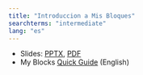 ```yaml
---
title: "Introduccion a Mis Bloques"
searchterms: "intermediate"
lang: "es"
---
```

 <ul>
 <li class="ng-binding">Slides:
 <a href="ProgrammingLessons/intermediate/MyBlocks.pptx">PPTX</a>,
 <a href="ProgrammingLessons/intermediate/MyBlocks.pdf">PDF</a>
 </li>
 <li>My Blocks <a href="translations/en-us/guides//MyBlockGuide.pdf">Quick
 Guide</a> (English)
 </li>
 </ul>

